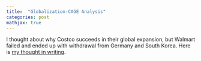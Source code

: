 ```yaml
---
title:  "Globalization-CAGE Analysis"
categories: post
mathjax: true
---
```


I thought about why Costco succeeds in their global expansion, but Walmart failed and ended up with withdrawal from Germany and South Korea. 
Here is [my thought in writing](https://docs.google.com/document/d/1-HN4LHTJ8k0RWx5sGEY5dSDj2JQeWCHaJswZRPM46K0/edit). 
